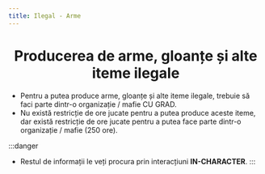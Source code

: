 ```yaml
---
title: Ilegal - Arme
---
```


# <span class="title-font"><center>Producerea de arme, gloanțe și alte iteme ilegale</center></span>

- Pentru a putea produce arme, gloanțe și alte iteme ilegale, trebuie să faci parte dintr-o organizație / mafie CU GRAD.
- Nu există restricție de ore jucate pentru a putea produce aceste iteme, dar există restricție de ore jucate pentru a putea face parte dintr-o organizație / mafie (250 ore).

:::danger
- Restul de informații le veți procura prin interacțiuni **IN-CHARACTER**.
:::